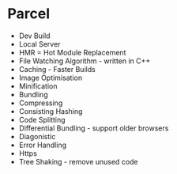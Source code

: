 # Parcel
- Dev Build
- Local Server
- HMR = Hot Module Replacement
- File Watching Algorithm - written in C++
- Caching - Faster Builds
- Image Optimisation
- Minification
- Bundling 
- Compressing
- Consisting Hashing
- Code Splitting
- Differential Bundling - support older browsers
- Diagonistic
- Error Handling
- Https
- Tree Shaking - remove unused code

